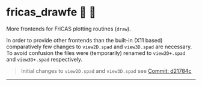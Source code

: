# fricas_drawfe :construction: :rocket:
More frontends for FriCAS plotting routines (``draw``).

In order to provide other frontends than the built-in (X11 based) 
comparatively few changes to ``view2D.spad`` and ``view3D.spad`` are
necessary. To avoid confusion the files were (temporarily) renamed to 
``view2D+.spad`` and ``view3D+.spad`` respectively. 


> Initial changes to ``view2D.spad`` and ``view3D.spad``
> see [Commit: d21784c](https://github.com/nilqed/fricas_drawfe/commit/d21784c9c808d80c02e8c8272f2b49255cb86566)


---

